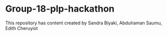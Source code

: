 # Group-18-plp-hackathon
This repository has content created by Sandra Biyaki, Abdulraman Saumu, Edith Cheruyiot
